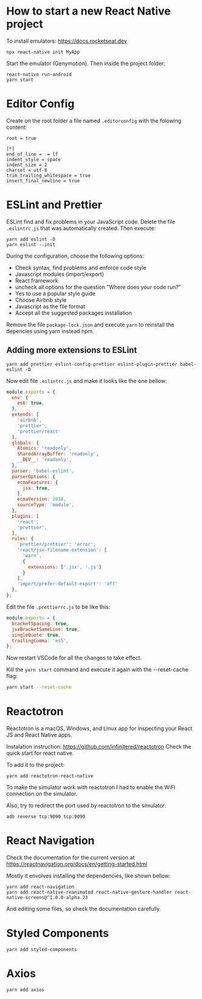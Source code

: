 # How to start a new React Native project

To install emulators: https://docs.rocketseat.dev

```shell
npx react-native init MyApp
```

Start the emulator (Genymotion). Then inside the project folder:

```shell
react-native run-android
yarn start
```

# Editor Config

Create on the root folder a file named `.editorconfig` with the folowing content:

```
root = true

[*]
end_of_line =  = lf
indent_style = space
indent_size = 2
charset = utf-8
trim_trailing_whitespace = true
insert_final_newline = true
```

# ESLint and Prettier

ESLint find and fix problems in your JavaScript code.
Delete the file `.eslintrc.js` that was automatically created. Then execute:

```shell
yarn add eslint -D
yarn eslint --init
```

During the configuration, choose the following options:
* Check syntax, find problems and enforce code style
* Javascript modules (import/export)
* React framework
* uncheck all options for the question "Where does your code run?"
* Yes to use a popular style guide
* Choose Airbnb style
* Javascript as the file format
* Accept all the suggested packages installation

Remove the file `package-lock.json` and execute `yarn` to reinstall the depencies using yarn instead npm.

## Adding more extensions to ESLint

```shell
yarn add prettier eslint-config-prettier eslint-plugin-prettier babel-eslint -D
```

Now edit file `.eslintrc.js` and make it looks like the one bellow:

```js
module.exports = {
  env: {
    es6: true,
  },
  extends: [
    'airbnb',
    'prettier',
    'prettier/react'
  ],
  globals: {
    Atomics: 'readonly',
    SharedArrayBuffer: 'readonly',
    __DEV__: 'readonly',
  },
  parser: 'babel-eslint',
  parserOptions: {
    ecmaFeatures: {
      jsx: true,
    },
    ecmaVersion: 2018,
    sourceType: 'module',
  },
  plugins: [
    'react',
    'prettier',
  ],
  rules: {
    'prettier/prettier': 'error',
    'react/jsx-filename-extension': [
      'warn',
      {
        extensions: ['.jsx', '.js']
      }
    ],
    'import/prefer-default-export': 'off'
  },
};
```

Edit the file `.prettierrc.js` to be like this:

```js
module.exports = {
  bracketSpacing: true,
  jsxBracketSameLine: true,
  singleQuote: true,
  trailingComma: 'es5',
};
```

Now restart VSCode for all the changes to take effect.

Kill the `yarn start` command and execute it again with the --reset-cache flag:

```sh
yarn start --reset-cache
```

# Reactotron

Reactotron is a macOS, Windows, and Linux app for inspecting your React JS and React Native apps.

Instalation instruction: https://github.com/infinitered/reactotron
Check the quick start for react native.

To add it to the project:

```shell
yarn add reactotron-react-native
```

To make the simulator work with reactotron I had to enable the WiFi connection
on the simulator.

Also, try to redirect the port used by reactotron to the simulator:

```shell
adb reverse tcp:9090 tcp:9090
```

# React Navigation

Check the documentation for the current version at https://reactnavigation.org/docs/en/getting-started.html

Mostly it envolves installing the dependencies, like shown bellow:

```shell
yarn add react-navigation
yarn add react-native-reanimated react-native-gesture-handler react-native-screens@^1.0.0-alpha.23
```

And editing some files, so check the documentation carefully.

# Styled Components

```shell
yarn add styled-components
```

# Axios

```shell
yarn add axios
```
